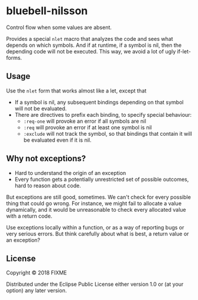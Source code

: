 # bluebell-nilsson

Control flow when some values are absent.

Provides a special ```nlet``` macro that analyzes the code and sees what depends on which symbols. And if at runtime, if a symbol is nil, then the depending code will not be executed. This way, we avoid a lot of ugly if-let-forms.

## Usage

Use the ```nlet``` form that works almost like a let, except that

  * If a symbol is nil, any subsequent bindings depending on that symbol will not be evaluated.
  * There are directives to prefix each binding, to specify special behaviour:
    - ```:req-one``` will provoke an error if all symbols are nil
    - ```:req``` will provoke an error if at least one symbol is nil
    - ```:exclude``` will not track the symbol, so that bindings that contain it will be evaluated even if it is nil.

## Why not exceptions?
 
  * Hard to understand the origin of an exception
  * Every function gets a potentially unrestricted set of possible outcomes, 
    hard to reason about code.
  
But exceptions are still good, sometimes. We can't check for every possible thing that could go wrong. For instance, we might fail to allocate a value dynamically, and it would be unreasonable to check every allocated value with a return code.

Use exceptions locally within a function, or as a way of reporting bugs or very serious errors. But think carefully about what is best, a return value or an exception?


## License

Copyright © 2018 FIXME

Distributed under the Eclipse Public License either version 1.0 or (at
your option) any later version.
